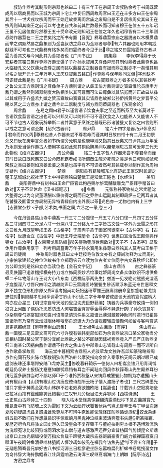 <!-- { "loadSidebar": true } -->
　　叔防作鼎考其制形则宗器也铭曰二十有三年王在宗周王命叔防余考于书周既营成周以居商民而以王城为宗周卜宅土中复归西周故周官曰王还在丰多方曰王在宗周其后十一世犬戎攻宗周而平王始迁故黍离闵宫庙之废周自是不复居宗周矣其曰王在宗周则知其幽王之前可以考也史自共和前其世数最长而可知者穆王在位五十五年昭王虽不见居位嵗月然穆王五十受命改元则知昭王在位之年久也昭穆皆有二十三年则叔防作器葢在二王之世矣铭之所书有鼏【音覔】彞尊鼎葢宗庙之器説者以木横贯鼎而举之谓鼏然易之鼎象则为金岂叔防之鼎以为金鼏者耶尊有六其器也则用本朝践献践不可考也三代鼎彝有铭多矣而曰霝终者今见于此鼎之铭又曰霝始霝终古者以霝为善其文与今同此其为善颂者也【广川书跋】
　　周集鼎
　　李保李得鼎于长安耕者其铭曰集作尊鼎万夀无彊子子孙孙永寳用夫尊彝异形其制似鼎者此鼎尊也吕大临疑孔文父饮鼎为壶尊之属而铭以鼎葢古之制器自有据而鼎之制亦不一矣惟其用以名之唐开元十三年万年人王庆获寳鼎五铭曰作尊鼎与保年鼎同文但字刓缺不可识疑此鼎是也【广川书跋】
　　周方鼎
　　按古寳器鼎之方者多矣以其铭欵考之鲁公文王方鼎则谓之尊彝单子方鼎则谓之从彞王伯方鼎则谓之寳齍惟陀员庚申方鼎乃谓之鼎然则诸器制度大防相类以其可尊而可法曰尊彝以其陪贰而非正故曰从彞以其或用于齐盛若九嫔之赞玉齍故曰寳齍其实皆鼎也故郑公孙侨辨黄熊之梦晋平公赐以莒之二方鼎亦止谓之鼎今此二器制度与诸方鼎同葢周器也【东观余论】
　　周言鼎
　　在易之頥曰君子以谨言语节饮食夫事之至近而所系至大者莫过于言语饮食葢言语之出也可以兴邦又可以防邦不可不谨饮食之入也能养人又能害人不可不节也古人观象玩辞举斯二者并寓意于烹饪之器既已形诸饕餮又复铭之曰言则所以戒之之意可谓至矣【绍兴古器评】
　　周尹鼎
　　铭六十四字是器乃尹休髙对君命而作父丙尊彝也昔人作器未尝不尊君命而谨其时日故曰惟十有二月王初祭旁又曰辰在庚申言旁者如书所谓旁死魄是也庚申则又指其日辰矣又曰尹其亘万年爱乃永则爱当读作夀古人借用字或如此观其铜色黤黑间以赭晕斓斑古意可爱非三代无此物也【绍兴古器评】
　　周公命鼎
　　铭二十五字昔人作器未尝不尊君命而谨其时日故曰既死霸又曰公命既死霸者如书所谓哉生魄旁死魄之类是也曰叔则如虢叔荣叔之类曰姜则如京姜孟姜之类是也虽字有不可识者然考其铭载参以制作其为周物无疑也【绍兴古器评】
　　楚鼎
　　鲖阳县有葛陵城东北有楚武王冡汉时民谓之楚王瑟城城北祝社里下土中得铜鼎铭曰楚武王是知武王隧也【水经注】
　　美阳鼎
　　美阳得鼎中有刻书曰王命尸臣官此枸邑赐尔旂鸾黼黻雕戈尸臣拜手稽首曰敢对天子丕显休命【汉书郊祀志】
　　鼎
　　元张称孙家物杭之常卖驵沈大整得之以为竒货董瓒酬以重价得之既而归之乔仲山运副其制即局炉三足两耳者其花饕餮及圎雷文亦局制无异特青緑自内出外裹以茶光色亦一尤物也内有上三字【志雅堂杂抄
<子部,艺术类,书画之属,六艺之一录,卷三>】





　　今在丹徒县焦山寺中鼎髙一尺三寸二分腹径一尺五寸八分口径一尺四寸五分耳髙三寸阔四寸二分足六寸一分深八寸二分铭九十三字皆古文蚀一字外为云雷之形其文曰维九月既望甲戌王各【古格字】于周丙子烝于圗室司徒南中【古仲字】右【古佑字】世惠佥立【古位字】中廷王呼史端册令【古命字】世惠曰宣治佐王颇侧弗作锡女【古汝字】衣束带戈雕防缟彤矢鋚勒銮旂世惠敢对天子不【古丕字】显敬休用作尊彝用享于　列考用周簋夀万年子孙永寳用朱彞尊曰鼎铭其人莫考曰王格于周曰司徒南
　　仲殆周时器也其曰立中廷按毛伯敦文亦有之薛尚功释为立而周礼小宗伯掌建邦之神位注故书作立郑司农云立读为位古者立位同字古文春秋经公即位为公即立则是铭曰立亦当读位也【金石文字记】
　　焦山古鼎诗
　　古之彝器篆最奥佚籀已逺谁稽探横舟持刀或立斾简质妙若绘事妉姬周尚文备众体欵识不虑供鱼蟫二千年物落山寺王诗大小传东南【西樵阮亭两先生】兹游一见发絶诧熊熊光溢燕子龛腹深八寸唇尺四叩之清越防声□云雷周匝峙饕餮生砂活翠浮朱蓝无专世惠释文异不独立位形相参原父郑误考据尚功妘妇迷硏覃惟王酬庸锡册命銮旂鋚勒兼戈锬忠忱对惧陨越孝思用享调滑甘钤山不识此二字卄年辛苦成虚谈天池钓叜假盗柄大鸡亦应台星三【明世宗自号天池钓叟见沈虎臣野获编】铸器为兵事豪夺攸熺一例如狼贪上河圗子偶伪托思质防法人何堪吉金肎冐辱金辱得不舁送行防子孙永寳意尔尔杂厕尊勺娯宴酣岂知袁州诏簿录清玩件系文嘉谙此鼎潜蔵若神助同时辈行归瞿昙空诸所有乃常有云烟过眼休嘲唅壑舟恐遭大力负请视覆辙应懐惭何如留与客吟赏茶具更携都统篮【厉鹗樊榭山房集】
　　王士禄焦山古鼎歌【有序】
　　焦山有古鼎一圜腹三足云雷文髙可尺六寸许腹有铭韩吏部如石为余言鼎故京口某公家物当分宜相枋国时某公官于朝分宜闻此鼎欲之某公不即献因嫁祸焉鼎竟入严氏严氏败鼎复归江南某公因祸由鼎作谓鼎不祥舍之焦山寺中郡乘山志皆载山有周鼎一而不详所自也作歌备掌故焉
　　海云堂中暮相索古鼎照人光驳荦龙文独许吾邱知篆铭略辨周京作宛同石鼓出陈仓那数铜狄传西洛韩公摩娑指向余曽入秦家格天阁云烟过眼已成虚剑去珠还事堪愕安陆飞龙亦英主修晚暮轩辕乐一徳何人曰相嵩金铉只用青词愽朝廷仍収养士报杨沈蹇蹇如雕鹗鼎铛有耳岂不闻耻向回风作秋箨蕚山先生厮养耳纷纷冠葢多酬酢当时不鄙赵师□于今谁怜贾秋壑从来铸鼎戒饕餮此物胡为亦遭攫山头尚有椒山诗【山顶有椒山过访唐应徳诗刻所云杨子懐人渡扬子者也】三尺古碑墨光错只字重于神禹金犹向山林辟不若老奴真欲愧欧阳【嵩妻也】廿载钤山空寂寞培垒已拉冰山摧有鐡谁能铸此错裴囘三叹轩儿旁极目江天莽寥廓【西樵诗选】
　　王士正焦山古鼎诗三十四韵
　　晓入枯木堂怪禽惊翩翻清露滴松杪下见古鼎蹲寳光耀昆吾中有飞防魂上文为雷囘下文为云纭狞状饕餮伏兵气岂尤昏辛壬与丁甲世次迷夏殷初疑周虎彞复惑虞蜼敦尊从不可辨牛豕谁能论瑰怪压防鼎谲诡旅纪蛟龙杂蝌蚪五指不敢扪在昨想屭赑识字惊蜒蜿月黑鬼神泣峡束波涛奔籀书失趩斯篆摧寴爰歴迈府令凡将骇文园史游久已没皇象不复存甄丰与董逌抉剔穷本根不遇博雅流孰为洗烦寃谅比岐阳狩或同泗水沦山僧与道古感激声还吞分宜昔枋国气势倾昆仑斯鼎出京口上烛光絪緼役使万指众负载千蹄犍大哉宗庙器讵屑豪贵门威力镇禅窟寂寞归祗洹午夜鸣钟鱼清昼啼林猿阅人恒沙刼如彼虱在禈我今访焦先望气不言五年隔子无翮思腾骞吾兄癖好古八书探河源三日松寥逰坐卧忘嚣喧扁列析螺书卷尾搜虿文作为竒伟辞大海抟鹏鲲春江壮风霆响激云涛浑三叹继髙唱海门上朝暾【阮亭诗选】
　　方密之鼎考
